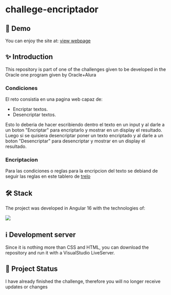 # challege-encriptador
## :rocket: Demo
You can enjoy the site at: [view webpage](https://marcossic.github.io/challege-encriptador/)

## :sparkles: Introduction
This repository is part of one of the challenges given to be developed in the Oracle one program given by Oracle+Alura

### Condiciones
El reto consistia en una pagina web capaz de:
- Encriptar textos.
- Desencriptar textos.

Esto lo deberia de hacer escribiendo dentro el texto en un input y al darle a un boton "Encriptar" para encriptarlo y mostrar en un display el resultado.
Luego si se quisiera desencriptar poner un texto encriptado y al darle a un boton "Desencriptar" para desencriptar y mostrar en un display el resultado.

### Encriptacion
Para las condiciones o reglas para la encripcion del texto se debiand de seguir las reglas en este tablero de [trelo](https://trello.com/b/WTdfcewC/encriptador-de-texto-alura-challenges-one)

## 🛠 Stack
The project was developed in Angular 16 with the technologies of:
<p align="left"> 
   <a href="#" rel="noreferrer"> <img src="https://skillicons.dev/icons?i=html,css,js"/> </a>
</p>

## ℹ️ Development server
Since it is nothing more than CSS and HTML, you can download the repository and run it with a VisualStudio LiveServer.

## :muscle: Project Status
I have already finished the challenge, therefore you will no longer receive updates or changes
